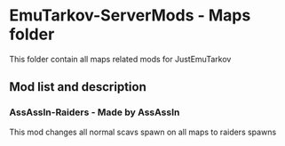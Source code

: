 # EmuTarkov-ServerMods - Maps folder
This folder contain all maps related mods for JustEmuTarkov

## Mod list and description



### AssAssIn-Raiders - Made by AssAssIn
This mod changes all normal scavs spawn on all maps to raiders spawns